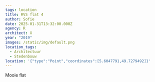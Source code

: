 ```yaml
---
tags: location
title: RVS flat 4
author: Sofie
date: 2025-01-31T13:32:00.000Z
agency: R
architect: X
year: "2019"
images: /static/img/default.png
location_tags:
  - Architectuur
  - Stedenbouw
location: '{"type":"Point","coordinates":[5.6047791,49.7279492]}'
---
```

Mooie flat
